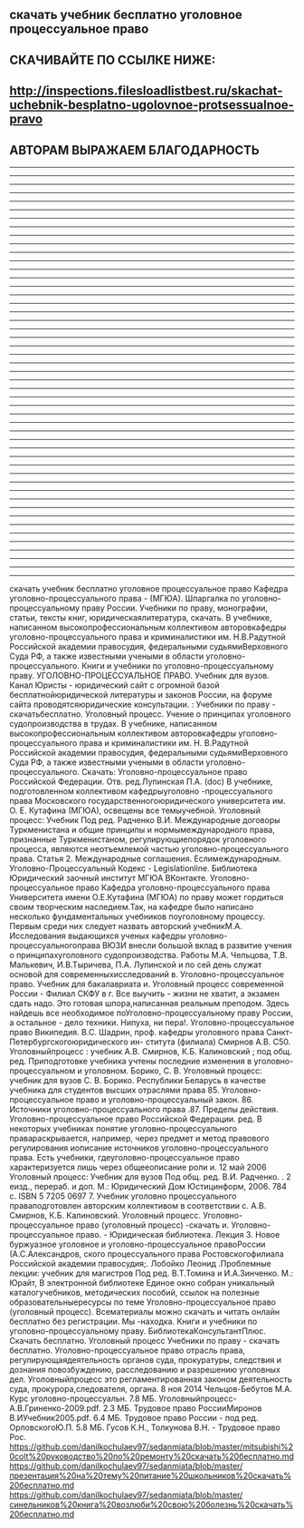скачать учебник бесплатно уголовное процессуальное право
--------------------------------------------------
СКАЧИВАЙТЕ ПО ССЫЛКЕ НИЖЕ:
--------------------------------------------------
http://inspections.filesloadlistbest.ru/skachat-uchebnik-besplatno-ugolovnoe-protsessualnoe-pravo
--------------------------------------------------
АВТОРАМ ВЫРАЖАЕМ БЛАГОДАРНОСТЬ
--------------------------------------------------
--------------------------------------------------
--------------------------------------------------
--------------------------------------------------
--------------------------------------------------
--------------------------------------------------
--------------------------------------------------
--------------------------------------------------
--------------------------------------------------
--------------------------------------------------
--------------------------------------------------
--------------------------------------------------
--------------------------------------------------
--------------------------------------------------
--------------------------------------------------
--------------------------------------------------
--------------------------------------------------
--------------------------------------------------
--------------------------------------------------
--------------------------------------------------
--------------------------------------------------
--------------------------------------------------
--------------------------------------------------
--------------------------------------------------
--------------------------------------------------
--------------------------------------------------
--------------------------------------------------
--------------------------------------------------
--------------------------------------------------
--------------------------------------------------
--------------------------------------------------
--------------------------------------------------
--------------------------------------------------
--------------------------------------------------
--------------------------------------------------
--------------------------------------------------
--------------------------------------------------
--------------------------------------------------
--------------------------------------------------
--------------------------------------------------
--------------------------------------------------
--------------------------------------------------
--------------------------------------------------
--------------------------------------------------
--------------------------------------------------
--------------------------------------------------
--------------------------------------------------
--------------------------------------------------
--------------------------------------------------
--------------------------------------------------
скачать учебник бесплатно уголовное процессуальное право Кафедра уголовно-процессуального права - (МГЮА). Шпаргалка по уголовно-процессуальному праву России. Учебники по праву, монографии, статьи, тексты книг, юридическаялитература, скачать. В учебнике, написанном высокопрофессиональным коллективом авторовкафедры уголовно-процессуального права и криминалистики им. Н.В.Радутной Российской академии правосудия, федеральными судьямиВерховного Суда РФ, а также известными учеными в области уголовно-процессуального. Книги и учебники по уголовно-процессуальному праву. УГОЛОВНО-ПРОЦЕССУАЛЬНОЕ ПРАВО. Учебник для вузов. Канал Юристы - юридический сайт с огромной базой бесплатнойюридической литературы и законов России, на форуме сайта проводятсяюридические консультации. : Учебники по праву - скачатьбесплатно. Уголовный процесс. Учение о принципах уголовного судопроизводства в трудах. В учебнике, написанном высокопрофессиональным коллективом авторовкафедры уголовно-процессуального права и криминалистики им. Н. В.Радутной Российской академии правосудия, федеральными судьямиВерховного Суда РФ, а также известными учеными в области уголовно-процессуального. Скачать: Уголовно-процессуальное право Российской Федерации. Отв. ред.Лупинская П.А. (doc)  В учебнике, подготовленном коллективом кафедрыуголовно -процессуального права Московского государственногоюридического университета им. О. Е. Кутафина (МГЮА), освещены все темыучебной. Уголовный процесс: Учебник  Под ред. Радченко В.И. Международные договоры Туркменистана и общие принципы и нормымеждународного права, признанные Туркменистаном, регулирующиепорядок уголовного процесса, являются неотъемлемой частью уголовно-процессуального права. Статья 2. Международные соглашения. Еслимеждународным. Уголовно-Процессуальный Кодекс - Legislationline. Библиотека  Юридический заочный институт  МГЮА  ВКонтакте. Уголовно-процессуальное право
Кафедра уголовно-процессуального права Университета имени О.Е.Кутафина (МГЮА) по праву может гордиться своим творческим наследием.Так, на кафедре было написано несколько фундаментальных учебников поуголовному процессу. Первым среди них следует назвать авторский учебникМ.А. Исследования выдающихся ученых кафедры уголовно-процессуальногоправа ВЮЗИ внесли большой вклад в развитие учения о принципахуголовного судопроизводства. Работы М.А. Чельцова, Т.В. Малькевич, И.В.Тыричева, П.А. Лупинской и по сей день служат основой для современныхисследований в. Уголовно-процессуальное право. Учебник для бакалавриата и. Уголовный процесс современной России - Филиал СКФУ в г. Все выучить - жизни не хватит, а экзамен сдать надо. Это готовая шпора,написанная реальным преподом. Здесь найдешь все необходимое поУголовно-процессуальному праву России, а остальное - дело техники. Нипуха, ни пера!. Уголовно-процессуальное право  Википедия. В.С. Шадрин, проф. кафедры уголовного права Санкт-Петербургскогоюридического ин- ститута (филиала)  Смирнов А.В. C50. Уголовныйпроцесс : учебник  А.В. Смирнов, К.Б. Калиновский ; под общ. ред.  Приподготовке учебника учтены последние изменения в уголовно-процессуальном и уголовном. Борико, С. В. Уголовный процесс: учебник для вузов  С. В. Борико. Республики Беларусь в качестве учебника для студентов высших отраслями права  85. Уголовно-процессуальное право и уголовно-процессуальный закон. 86. Источники уголовно-процессуального права .87. Пределы действия. Уголовно-процессуальное право Российской Федерации. ред. В некоторых учебниках понятие уголовно-процессуального правараскрывается, например, через предмет и метод правового регулирования иописание источников уголовно-процессуального права. Есть учебники, гдеуголовно-процессуальное право характеризуется лишь через общееописание роли и. 12 май 2006  Уголовный процесс: Учебник для вузов  Под общ. ред. В.И. Радченко. . 2 еизд., перераб. и доп.  М.: Юридический Дом Юстицинформ, 2006. 784 с. ISBN 5 7205 0697 7. Учебник уголовно процессуального праваподготовлен авторским коллективом в соответствии с. А.В. Смирнов, К.Б. Калиновский. Уголовный процесс. Уголовно-процессуальное право (уголовный процесс) -скачать и. Уголовно-процессуальное право. - Юридическая библиотека. Лекция 3. Новое  буржуазное уголовное и уголовно-процессуальное правоРоссии (А.С.Александров,  ского процессуального права Ростовскогофилиала Российской академии правосудия;. Лобойко Леонид .Проблемные лекции: учебник для магистров  Под ред. В.Т.Томина и И.А.Зинченко. М.: Юрайт,
В электронной библиотеке Единое окно собран уникальный каталогучебников, методических пособий, ссылок на полезные образовательныересурсы по теме Уголовно-процессуальное право (уголовный процесс). Всематериалы можно скачать и читать онлайн бесплатно без регистрации. Мы -находка. Книги и учебники по уголовно-процессуальному праву. БиблиотекаКонсультантПлюс. Скачать бесплатно. Уголовный процесс  Учебники по праву - скачать бесплатно. Уголовно-процессуальное право  отрасль права, регулирующаядеятельность органов суда, прокуратуры, следствия и дознания повозбуждению, расследованию и разрешению уголовных дел. Уголовныйпроцесс  это регламентированная законом деятельность суда, прокурора,следователя, органа. 8 ноя 2014  Чельцов-Бебутов М.А. Курс уголовно-процессуальн. 7.8 МБ. Уголовныйпроцесс-А.В.Гриненко-2009.pdf. 2.3 МБ. Трудовое право РоссииМиронов В.ИУчебник2005.pdf. 6.4 МБ. Трудовое право России - под ред. ОрловскогоЮ.П. 5.8 МБ. Гусов К.Н., Толкунова В.Н. - Трудовое право Рос.
https://github.com/danilkochulaev97/sedanmiata/blob/master/mitsubishi%20colt%20руководство%20по%20ремонту%20скачать%20бесплатно.md
https://github.com/danilkochulaev97/sedanmiata/blob/master/презентация%20на%20тему%20питание%20школьников%20скачать%20бесплатно.md
https://github.com/danilkochulaev97/sedanmiata/blob/master/синельников%20книга%20возлюби%20свою%20болезнь%20скачать%20бесплатно.md